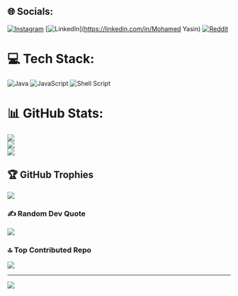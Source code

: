 
## 🌐 Socials:
[![Instagram](https://img.shields.io/badge/Instagram-%23E4405F.svg?logo=Instagram&logoColor=white)](https://instagram.com/yasin_md20) [![LinkedIn](https://img.shields.io/badge/LinkedIn-%230077B5.svg?logo=linkedin&logoColor=white)](https://linkedin.com/in/Mohamed Yasin) [![Reddit](https://img.shields.io/badge/Reddit-%23FF4500.svg?logo=Reddit&logoColor=white)](https://reddit.com/user/Yaxin13) 

# 💻 Tech Stack:
![Java](https://img.shields.io/badge/java-%23ED8B00.svg?style=for-the-badge&logo=openjdk&logoColor=white) ![JavaScript](https://img.shields.io/badge/javascript-%23323330.svg?style=for-the-badge&logo=javascript&logoColor=%23F7DF1E) ![Shell Script](https://img.shields.io/badge/shell_script-%23121011.svg?style=for-the-badge&logo=gnu-bash&logoColor=white)
# 📊 GitHub Stats:
![](https://github-readme-stats.vercel.app/api?username=Yasin-13&theme=vue-dark&hide_border=false&include_all_commits=true&count_private=false)<br/>
![](https://github-readme-streak-stats.herokuapp.com/?user=Yasin-13&theme=vue-dark&hide_border=false)<br/>
![](https://github-readme-stats.vercel.app/api/top-langs/?username=Yasin-13&theme=vue-dark&hide_border=false&include_all_commits=true&count_private=false&layout=compact)

## 🏆 GitHub Trophies
![](https://github-profile-trophy.vercel.app/?username=Yasin-13&theme=radical&no-frame=false&no-bg=true&margin-w=4)

### ✍️ Random Dev Quote
![](https://quotes-github-readme.vercel.app/api?type=vetical&theme=radical)

### 🔝 Top Contributed Repo
![](https://github-contributor-stats.vercel.app/api?username=Yasin-13&limit=5&theme=dark&combine_all_yearly_contributions=true)

---
[![](https://visitcount.itsvg.in/api?id=Yasin-13&icon=0&color=0)](https://visitcount.itsvg.in)

<!-- Proudly created with GPRM ( https://gprm.itsvg.in ) -->
